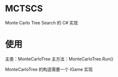 # MCTSCS

Monte Carlo Tree Search 的 C# 实现

# 使用

主类：MonteCarloTree
主方法：MonteCarloTree.Run()

MonteCarloTree 的构造需要一个 IGame 实现
